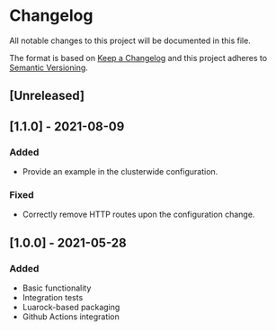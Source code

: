 # Changelog
All notable changes to this project will be documented in this file.

The format is based on [Keep a Changelog](http://keepachangelog.com/en/1.0.0/)
and this project adheres to [Semantic Versioning](http://semver.org/spec/v2.0.0.html).

## [Unreleased]

## [1.1.0] - 2021-08-09

### Added

- Provide an example in the clusterwide configuration.

### Fixed

- Correctly remove HTTP routes upon the configuration change.

## [1.0.0] - 2021-05-28

### Added

- Basic functionality
- Integration tests
- Luarock-based packaging
- Github Actions integration
